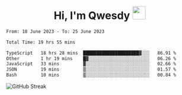
<h1 align="center"><b>Hi, I'm Qwesdy </b><img src="https://media.giphy.com/media/hvRJCLFzcasrR4ia7z/giphy.gif" width="35"></h1>



<!--
**Qwesdy/qwesdy** is a ✨ _special_ ✨ repository because its `README.md` (this file) appears on your GitHub profile.

Here are some ideas to get you started:

- 🔭 I’m currently working on ...
- 🌱 I’m currently learning ...
- 👯 I’m looking to collaborate on ...
- 🤔 I’m looking for help with ...
- 💬 Ask me about ...
- 📫 How to reach me: ...
- 😄 Pronouns: ...
- ⚡ Fun fact: ...

-------
-->


<!--START_SECTION:waka-->

```txt
From: 18 June 2023 - To: 25 June 2023

Total Time: 19 hrs 55 mins

TypeScript   18 hrs 28 mins  █████████████████████▓░░░   86.91 %
Other        1 hr 19 mins    █▓░░░░░░░░░░░░░░░░░░░░░░░   06.26 %
JavaScript   33 mins         ▓░░░░░░░░░░░░░░░░░░░░░░░░   02.66 %
JSON         19 mins         ▒░░░░░░░░░░░░░░░░░░░░░░░░   01.57 %
Bash         10 mins         ▒░░░░░░░░░░░░░░░░░░░░░░░░   00.84 %
```

<!--END_SECTION:waka-->

![GitHub Streak](https://streak-stats.demolab.com?user=Qwesdy&theme=dark&hide_border=true)
